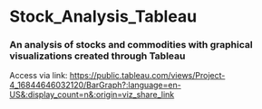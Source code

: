 # Stock_Analysis_Tableau
### An analysis of stocks and commodities with graphical visualizations created through Tableau 


Access via link: https://public.tableau.com/views/Project-4_16844646032120/BarGraph?:language=en-US&:display_count=n&:origin=viz_share_link
